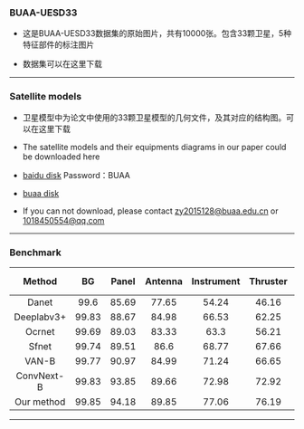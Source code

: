 ### BUAA-UESD33

* 这是BUAA-UESD33数据集的原始图片，共有10000张。包含33颗卫星，5种特征部件的标注图片

* 数据集可以在这里下载

---

### Satellite models

* 卫星模型中为论文中使用的33颗卫星模型的几何文件，及其对应的结构图。可以在这里下载

* The satellite models and their equipments diagrams in our paper could be downloaded here

* [baidu disk](https://pan.baidu.com/s/15iQRhna1JqZQ2r8gI-O4GA)  Password：BUAA
* [buaa disk](https://bhpan.buaa.edu.cn:443/link/C1F1E003D3AF6B173DFF8B30132DDB9E)
* If you can not download, please contact zy2015128@buaa.edu.cn or 1018450554@qq.com

---

### Benchmark
| Method | BG | Panel | Antenna | Instrument | Thruster | Optical Payload | mIoU | mIoU(no bg) |
| :---: | :---: | :---: | :---: | :---: | :---: |:---: | :---: | :---: |
| Danet| 99.6 | 85.69 | 77.65 | 54.24 | 46.16 | 64.64 | 71.33 | 65.68 |
| Deeplabv3+| 99.83 | 88.67 | 84.98 | 66.53 | 62.25 | 76.99 | 76.99 | 75.88 |
| Ocrnet| 99.69 | 89.03| 83.33 | 63.3 | 56.21 | 73.9 | 77.58 | 73.15 |
| Sfnet| 99.74 | 89.51 | 86.6 | 68.77 | 67.66 | 78.42 | 81.78 | 78.19 |
| VAN-B| 99.77 | 90.97 | 84.99 | 71.24 | 66.65 | 78.36 | 82.0 | 78.44 |
| ConvNext-B| 99.83 | 93.85 | 89.66 | 72.98 | 72.92 | 83.87 | 85.52 | 82.66 |
| Our method | 99.85 | 94.18 | 89.85 | 77.06 | 76.19 | 85.71 | 87.14 | 84.60 |  

---
